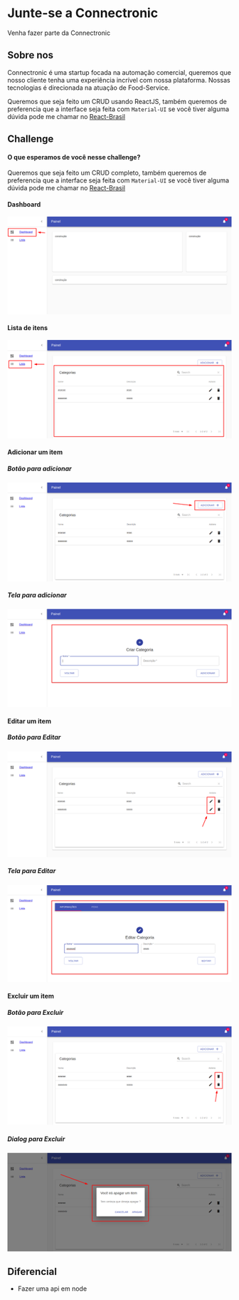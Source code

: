 # Junte-se a Connectronic

  Venha fazer parte da Connectronic

## Sobre nos

  Connectronic é uma startup focada na automação comercial, queremos que nosso
  cliente tenha uma experiência incrível com nossa plataforma. Nossas tecnologias é direcionada
  na atuação de Food-Service.
  
   Queremos que seja feito um CRUD usando ReactJS, também queremos de preferencia
   que a interface seja feita com `Material-UI` se você tiver alguma dúvida pode 
   me chamar no [React-Brasil](https://react-brasil-slack.herokuapp.com/)<br/>

## Challenge

  #### O que esperamos de você nesse challenge?
   Queremos que seja feito um CRUD completo, também queremos de preferencia
   que a interface seja feita com `Material-UI` se você tiver alguma dúvida pode 
   me chamar no [React-Brasil](https://react-brasil-slack.herokuapp.com/)<br/>

  #### Dashboard

  <img src="/img/dashboard.png"/>

  #### Lista de itens

  <img src="/img/lista.png"/>

  #### Adicionar um item

   ##### Botão para adicionar

   <img src="/img/add.png"/>
   
  ##### Tela para adicionar

   <img src="/img/additem.png"/>
  
  
  #### Editar um item

  ##### Botão para Editar

   <img src="/img/editar.png"/>

   ##### Tela para Editar

   <img src="/img/editaitem.png"/>
  
  #### Excluir um item

   ##### Botão para Excluir

   <img src="/img/deleteitem.png"/>

   ##### Dialog para Excluir

   <img src="/img/apagar.png"/>


## Diferencial

- Fazer uma api em node

